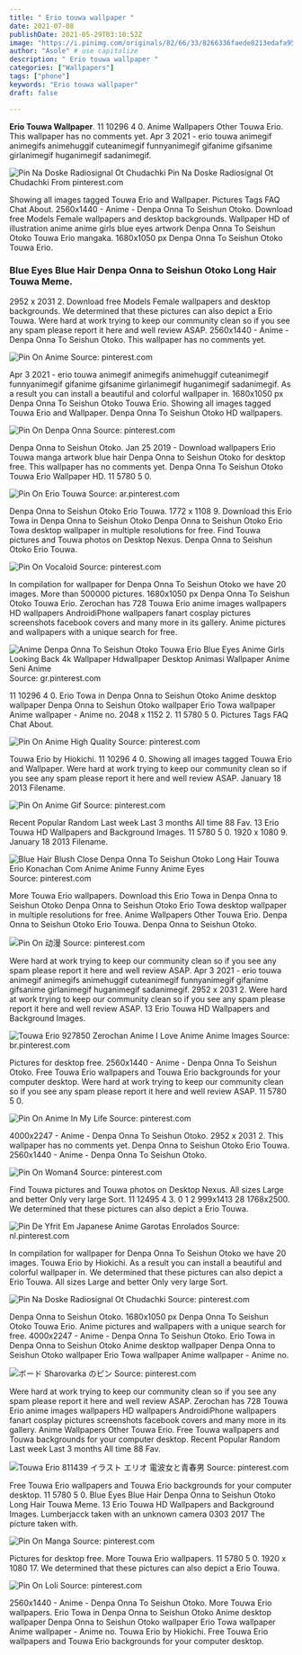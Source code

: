 ```yaml
---
title: " Erio touwa wallpaper "
date: 2021-07-08
publishDate: 2021-05-29T03:10:52Z
image: "https://i.pinimg.com/originals/82/66/33/8266336faede8213edafa951804c8892.jpg"
author: "Asole" # use capitalize
description: " Erio touwa wallpaper "
categories: ["Wallpapers"]
tags: ["phone"]
keywords: "Erio touwa wallpaper"
draft: false

---
```



**Erio Touwa Wallpaper**. 11 10296 4 0. Anime Wallpapers Other Touwa Erio. This wallpaper has no comments yet. Apr 3 2021 - erio touwa animegif animegifs animehuggif cuteanimegif funnyanimegif gifanime gifsanime girlanimegif huganimegif sadanimegif.

![Pin Na Doske Radiosignal Ot Chudachki](https://i.pinimg.com/originals/10/4f/f8/104ff8dfed5b364976c83dc5edd4e4be.png "Pin Na Doske Radiosignal Ot Chudachki")
Pin Na Doske Radiosignal Ot Chudachki From pinterest.com


Showing all images tagged Touwa Erio and Wallpaper. Pictures Tags FAQ Chat About. 2560x1440 - Anime - Denpa Onna To Seishun Otoko. Download free Models Female wallpapers and desktop backgrounds. Wallpaper HD of illustration anime anime girls blue eyes artwork Denpa Onna To Seishun Otoko Touwa Erio mangaka. 1680x1050 px Denpa Onna To Seishun Otoko Touwa Erio.

### Blue Eyes Blue Hair Denpa Onna to Seishun Otoko Long Hair Touwa Meme.

2952 x 2031 2. Download free Models Female wallpapers and desktop backgrounds. We determined that these pictures can also depict a Erio Touwa. Were hard at work trying to keep our community clean so if you see any spam please report it here and well review ASAP. 2560x1440 - Anime - Denpa Onna To Seishun Otoko. This wallpaper has no comments yet.


![Pin On Anime](https://i.pinimg.com/originals/57/a5/b2/57a5b264dd08f74184a73e6e452042a5.jpg "Pin On Anime")
Source: pinterest.com

Apr 3 2021 - erio touwa animegif animegifs animehuggif cuteanimegif funnyanimegif gifanime gifsanime girlanimegif huganimegif sadanimegif. As a result you can install a beautiful and colorful wallpaper in. 1680x1050 px Denpa Onna To Seishun Otoko Touwa Erio. Showing all images tagged Touwa Erio and Wallpaper. Denpa Onna To Seishun Otoko HD wallpapers.

![Pin On Denpa Onna](https://i.pinimg.com/originals/35/54/7a/35547a3944f918236ed5d121ea8519a3.jpg "Pin On Denpa Onna")
Source: pinterest.com

Denpa Onna to Seishun Otoko. Jan 25 2019 - Download wallpapers Erio Touwa manga artwork blue hair Denpa Onna to Seishun Otoko for desktop free. This wallpaper has no comments yet. Denpa Onna To Seishun Otoko Touwa Erio Wallpaper HD. 11 5780 5 0.

![Pin On Erio Touwa](https://i.pinimg.com/originals/6a/9d/f7/6a9df75c398dfd24eb1ae7febf19a0f3.jpg "Pin On Erio Touwa")
Source: ar.pinterest.com

Denpa Onna to Seishun Otoko Erio Touwa. 1772 x 1108 9. Download this Erio Towa in Denpa Onna to Seishun Otoko Denpa Onna to Seishun Otoko Erio Towa desktop wallpaper in multiple resolutions for free. Find Touwa pictures and Touwa photos on Desktop Nexus. Denpa Onna to Seishun Otoko Erio Touwa.

![Pin On Vocaloid](https://i.pinimg.com/originals/ff/2e/06/ff2e06085a8ffab3ba3216bf54db659e.jpg "Pin On Vocaloid")
Source: pinterest.com

In compilation for wallpaper for Denpa Onna To Seishun Otoko we have 20 images. More than 500000 pictures. 1680x1050 px Denpa Onna To Seishun Otoko Touwa Erio. Zerochan has 728 Touwa Erio anime images wallpapers HD wallpapers AndroidiPhone wallpapers fanart cosplay pictures screenshots facebook covers and many more in its gallery. Anime pictures and wallpapers with a unique search for free.

![Anime Denpa Onna To Seishun Otoko Touwa Erio Blue Eyes Anime Girls Looking Back 4k Wallpaper Hdwallpaper Desktop Animasi Wallpaper Anime Seni Anime](https://i.pinimg.com/originals/d4/3b/88/d43b8822b199308a835c003c0cecda69.jpg "Anime Denpa Onna To Seishun Otoko Touwa Erio Blue Eyes Anime Girls Looking Back 4k Wallpaper Hdwallpaper Desktop Animasi Wallpaper Anime Seni Anime")
Source: gr.pinterest.com

11 10296 4 0. Erio Towa in Denpa Onna to Seishun Otoko Anime desktop wallpaper Denpa Onna to Seishun Otoko wallpaper Erio Towa wallpaper Anime wallpaper - Anime no. 2048 x 1152 2. 11 5780 5 0. Pictures Tags FAQ Chat About.

![Pin On Anime High Quality](https://i.pinimg.com/originals/6f/29/e8/6f29e8ae28f68591e382307dbf9ca8fe.jpg "Pin On Anime High Quality")
Source: pinterest.com

Touwa Erio by Hiokichi. 11 10296 4 0. Showing all images tagged Touwa Erio and Wallpaper. Were hard at work trying to keep our community clean so if you see any spam please report it here and well review ASAP. January 18 2013 Filename.

![Pin On Anime Gif](https://i.pinimg.com/originals/6c/72/97/6c7297300a336dc43326043637db696b.gif "Pin On Anime Gif")
Source: pinterest.com

Recent Popular Random Last week Last 3 months All time 88 Fav. 13 Erio Touwa HD Wallpapers and Background Images. 11 5780 5 0. 1920 x 1080 9. January 18 2013 Filename.

![Blue Hair Blush Close Denpa Onna To Seishun Otoko Long Hair Touwa Erio Konachan Com Anime Anime Funny Anime Eyes](https://i.pinimg.com/600x315/e6/54/8a/e6548a11eb4c74291ade227027e427be.jpg "Blue Hair Blush Close Denpa Onna To Seishun Otoko Long Hair Touwa Erio Konachan Com Anime Anime Funny Anime Eyes")
Source: pinterest.com

More Touwa Erio wallpapers. Download this Erio Towa in Denpa Onna to Seishun Otoko Denpa Onna to Seishun Otoko Erio Towa desktop wallpaper in multiple resolutions for free. Anime Wallpapers Other Touwa Erio. Denpa Onna to Seishun Otoko Erio Touwa. Denpa Onna to Seishun Otoko.

![Pin On 动漫](https://i.pinimg.com/originals/a7/ea/e2/a7eae20ccb3c8d4e3b917875009815e1.png "Pin On 动漫")
Source: pinterest.com

Were hard at work trying to keep our community clean so if you see any spam please report it here and well review ASAP. Apr 3 2021 - erio touwa animegif animegifs animehuggif cuteanimegif funnyanimegif gifanime gifsanime girlanimegif huganimegif sadanimegif. 2952 x 2031 2. Were hard at work trying to keep our community clean so if you see any spam please report it here and well review ASAP. 13 Erio Touwa HD Wallpapers and Background Images.

![Touwa Erio 927850 Zerochan Anime I Love Anime Anime Images](https://i.pinimg.com/originals/81/fb/92/81fb9263e287b6edd87099e248494a60.jpg "Touwa Erio 927850 Zerochan Anime I Love Anime Anime Images")
Source: br.pinterest.com

Pictures for desktop free. 2560x1440 - Anime - Denpa Onna To Seishun Otoko. Free Touwa Erio wallpapers and Touwa Erio backgrounds for your computer desktop. Were hard at work trying to keep our community clean so if you see any spam please report it here and well review ASAP. 11 5780 5 0.

![Pin On Anime In My Life](https://i.pinimg.com/originals/bd/3c/67/bd3c67e7b0ce6730a643b0fa628cf754.png "Pin On Anime In My Life")
Source: pinterest.com

4000x2247 - Anime - Denpa Onna To Seishun Otoko. 2952 x 2031 2. This wallpaper has no comments yet. Denpa Onna to Seishun Otoko Erio Touwa. 2560x1440 - Anime - Denpa Onna To Seishun Otoko.

![Pin On Woman4](https://i.pinimg.com/originals/ae/c6/6c/aec66c291b446a62902229c32f066c2d.jpg "Pin On Woman4")
Source: pinterest.com

Find Touwa pictures and Touwa photos on Desktop Nexus. All sizes Large and better Only very large Sort. 11 12495 4 3. 0 1 2 999x1413 28 1768x2500. We determined that these pictures can also depict a Erio Touwa.

![Pin De Yfrit Em Japanese Anime Garotas Enrolados](https://i.pinimg.com/originals/69/9e/8f/699e8f40f20ba4a8c1ffbc2cef200afb.jpg "Pin De Yfrit Em Japanese Anime Garotas Enrolados")
Source: nl.pinterest.com

In compilation for wallpaper for Denpa Onna To Seishun Otoko we have 20 images. Touwa Erio by Hiokichi. As a result you can install a beautiful and colorful wallpaper in. We determined that these pictures can also depict a Erio Touwa. All sizes Large and better Only very large Sort.

![Pin Na Doske Radiosignal Ot Chudachki](https://i.pinimg.com/originals/10/4f/f8/104ff8dfed5b364976c83dc5edd4e4be.png "Pin Na Doske Radiosignal Ot Chudachki")
Source: pinterest.com

Denpa Onna to Seishun Otoko. 1680x1050 px Denpa Onna To Seishun Otoko Touwa Erio. Anime pictures and wallpapers with a unique search for free. 4000x2247 - Anime - Denpa Onna To Seishun Otoko. Erio Towa in Denpa Onna to Seishun Otoko Anime desktop wallpaper Denpa Onna to Seishun Otoko wallpaper Erio Towa wallpaper Anime wallpaper - Anime no.

![ボード Sharovarka のピン](https://i.pinimg.com/originals/1c/fd/93/1cfd939d6b0f14534656b956cf8059f0.jpg "ボード Sharovarka のピン")
Source: pinterest.com

Were hard at work trying to keep our community clean so if you see any spam please report it here and well review ASAP. Zerochan has 728 Touwa Erio anime images wallpapers HD wallpapers AndroidiPhone wallpapers fanart cosplay pictures screenshots facebook covers and many more in its gallery. Anime Wallpapers Other Touwa Erio. Free Touwa wallpapers and Touwa backgrounds for your computer desktop. Recent Popular Random Last week Last 3 months All time 88 Fav.

![Touwa Erio 811439 イラスト エリオ 電波女と青春男](https://i.pinimg.com/originals/f0/84/02/f084020c79944598cdb98a03482093c8.jpg "Touwa Erio 811439 イラスト エリオ 電波女と青春男")
Source: pinterest.com

Free Touwa Erio wallpapers and Touwa Erio backgrounds for your computer desktop. 11 5780 5 0. Blue Eyes Blue Hair Denpa Onna to Seishun Otoko Long Hair Touwa Meme. 13 Erio Touwa HD Wallpapers and Background Images. Lumberjacck taken with an unknown camera 0303 2017 The picture taken with.

![Pin On Manga](https://i.pinimg.com/originals/df/d7/c3/dfd7c3d2cf15fd3e5d39786f0418348b.png "Pin On Manga")
Source: pinterest.com

Pictures for desktop free. More Touwa Erio wallpapers. 11 5780 5 0. 1920 x 1080 17. We determined that these pictures can also depict a Erio Touwa.

![Pin On Loli](https://i.pinimg.com/originals/82/66/33/8266336faede8213edafa951804c8892.jpg "Pin On Loli")
Source: pinterest.com

2560x1440 - Anime - Denpa Onna To Seishun Otoko. More Touwa Erio wallpapers. Erio Towa in Denpa Onna to Seishun Otoko Anime desktop wallpaper Denpa Onna to Seishun Otoko wallpaper Erio Towa wallpaper Anime wallpaper - Anime no. Touwa Erio by Hiokichi. Free Touwa Erio wallpapers and Touwa Erio backgrounds for your computer desktop.

